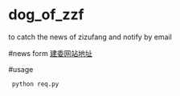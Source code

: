 # dog_of_zzf
to catch the news of zizufang and notify by email

#news form
[建委网站地址](http://www.bjjs.gov.cn/publish/portal0/tab4021/?COLLCC=1160220941&)

#usage
```python
 python req.py
```
